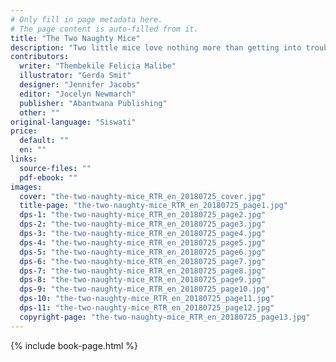 ```yaml
---
# Only fill in page metadata here.
# The page content is auto-filled from it.
title: "The Two Naughty Mice"
description: "Two little mice love nothing more than getting into trouble. What will they do next?"
contributors:
  writer: "Thembekile Felicia Malibe"
  illustrator: "Gerda Smit"
  designer: "Jennifer Jacobs"
  editor: "Jocelyn Newmarch"
  publisher: "Abantwana Publishing"
  other: ""
original-language: "Siswati"
price:
  default: ""
  en: ""
links:
  source-files: ""
  pdf-ebook: ""
images:
  cover: "the-two-naughty-mice_RTR_en_20180725_cover.jpg"
  title-page: "the-two-naughty-mice_RTR_en_20180725_page1.jpg"
  dps-1: "the-two-naughty-mice_RTR_en_20180725_page2.jpg"
  dps-2: "the-two-naughty-mice_RTR_en_20180725_page3.jpg"
  dps-3: "the-two-naughty-mice_RTR_en_20180725_page4.jpg"
  dps-4: "the-two-naughty-mice_RTR_en_20180725_page5.jpg"
  dps-5: "the-two-naughty-mice_RTR_en_20180725_page6.jpg"
  dps-6: "the-two-naughty-mice_RTR_en_20180725_page7.jpg"
  dps-7: "the-two-naughty-mice_RTR_en_20180725_page8.jpg"
  dps-8: "the-two-naughty-mice_RTR_en_20180725_page9.jpg"
  dps-9: "the-two-naughty-mice_RTR_en_20180725_page10.jpg"
  dps-10: "the-two-naughty-mice_RTR_en_20180725_page11.jpg"
  dps-11: "the-two-naughty-mice_RTR_en_20180725_page12.jpg"
  copyright-page: "the-two-naughty-mice_RTR_en_20180725_page13.jpg"
---
```


{% include book-page.html %}





